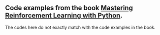 ## Code examples from the book [Mastering Reinforcement Learning with Python](https://www.amazon.com/Mastering-Reinforcement-Learning-Python-next-generation-ebook/dp/B08M3ZF7Z8).

The codes here do not exactly match with the code examples in the book.